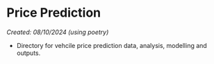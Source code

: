 # Price Prediction

_Created: 08/10/2024 (using poetry)_

- Directory for vehcile price prediction data, analysis, modelling and outputs.
